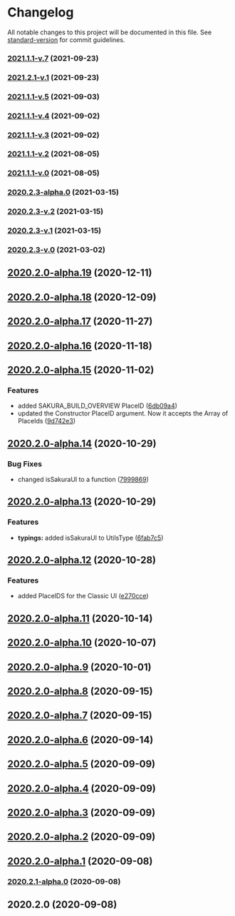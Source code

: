 # Changelog

All notable changes to this project will be documented in this file. See [standard-version](https://github.com/conventional-changelog/standard-version) for commit guidelines.

### [2021.1.1-v.7](https://github.com/JetBrains/teamcity-api-js/compare/v2021.1.1-v.5...v2021.1.1-v.7) (2021-09-23)

### [2021.2.1-v.1](https://github.com/JetBrains/teamcity-api-js/compare/v2021.1.1-v.5...v2021.2.1-v.1) (2021-09-23)

### [2021.1.1-v.5](https://github.com/JetBrains/teamcity-api-js/compare/v2021.1.1-v.4...v2021.1.1-v.5) (2021-09-03)

### [2021.1.1-v.4](https://github.com/JetBrains/teamcity-api-js/compare/v2021.1.1-v.3...v2021.1.1-v.4) (2021-09-02)

### [2021.1.1-v.3](https://github.com/JetBrains/teamcity-api-js/compare/v2021.1.1-v.2...v2021.1.1-v.3) (2021-09-02)

### [2021.1.1-v.2](https://github.com/JetBrains/teamcity-api-js/compare/v2021.1.1-v.0...v2021.1.1-v.2) (2021-08-05)

### [2021.1.1-v.0](https://github.com/JetBrains/teamcity-api-js/compare/v2020.2.3-alpha.0...v2021.1.1-v.0) (2021-08-05)

### [2020.2.3-alpha.0](https://github.com/JetBrains/teamcity-api-js/compare/v2020.2.3-v.2...v2020.2.3-alpha.0) (2021-03-15)

### [2020.2.3-v.2](https://github.com/JetBrains/teamcity-api-js/compare/v2020.2.3-v.1...v2020.2.3-v.2) (2021-03-15)

### [2020.2.3-v.1](https://github.com/JetBrains/teamcity-api-js/compare/v2020.2.3-v.0...v2020.2.3-v.1) (2021-03-15)

### [2020.2.3-v.0](https://github.com/JetBrains/teamcity-api-js/compare/v2020.2.0-alpha.19...v2020.2.3-v.0) (2021-03-02)

## [2020.2.0-alpha.19](https://github.com/JetBrains/teamcity-api-js/compare/v2020.2.0-alpha.18...v2020.2.0-alpha.19) (2020-12-11)

## [2020.2.0-alpha.18](https://github.com/JetBrains/teamcity-api-js/compare/v2020.2.0-alpha.17...v2020.2.0-alpha.18) (2020-12-09)

## [2020.2.0-alpha.17](https://github.com/JetBrains/teamcity-api-js/compare/v2020.2.0-alpha.16...v2020.2.0-alpha.17) (2020-11-27)

## [2020.2.0-alpha.16](https://github.com/JetBrains/teamcity-api-js/compare/v2020.2.0-alpha.15...v2020.2.0-alpha.16) (2020-11-18)

## [2020.2.0-alpha.15](https://github.com/JetBrains/teamcity-api-js/compare/v2020.2.0-alpha.14...v2020.2.0-alpha.15) (2020-11-02)


### Features

* added SAKURA_BUILD_OVERVIEW PlaceID ([6db09a4](https://github.com/JetBrains/teamcity-api-js/commit/6db09a4c712a063f39d74cd7229d76e21bf4bc64))
* updated the Constructor PlaceID argument. Now it accepts the Array of PlaceIds ([9d742e3](https://github.com/JetBrains/teamcity-api-js/commit/9d742e30696d0adc2d7a93a635e5aabc607b3350))

## [2020.2.0-alpha.14](https://github.com/JetBrains/teamcity-api-js/compare/v2020.2.0-alpha.13...v2020.2.0-alpha.14) (2020-10-29)


### Bug Fixes

* changed isSakuraUI to a function ([7999869](https://github.com/JetBrains/teamcity-api-js/commit/79998698bef40bcd533e777a956339fb3e05f09f))

## [2020.2.0-alpha.13](https://github.com/JetBrains/teamcity-api-js/compare/v2020.2.0-alpha.12...v2020.2.0-alpha.13) (2020-10-29)


### Features

* **typings:** added isSakuraUI to UtilsType ([6fab7c5](https://github.com/JetBrains/teamcity-api-js/commit/6fab7c5a0a0b60d5de9c5934af35d9d0a2080355))

## [2020.2.0-alpha.12](https://github.com/JetBrains/teamcity-api-js/compare/v2020.2.0-alpha.11...v2020.2.0-alpha.12) (2020-10-28)


### Features

* added PlaceIDS for the Classic UI ([e270cce](https://github.com/JetBrains/teamcity-api-js/commit/e270cceacf00c266e0a70c7544e75f082e0d7bee))

## [2020.2.0-alpha.11](https://github.com/JetBrains/teamcity-api-js/compare/v2020.2.0-alpha.10...v2020.2.0-alpha.11) (2020-10-14)

## [2020.2.0-alpha.10](https://github.com/JetBrains/teamcity-api-js/compare/v2020.2.0-alpha.9...v2020.2.0-alpha.10) (2020-10-07)

## [2020.2.0-alpha.9](https://github.com/JetBrains/teamcity-api-js/compare/v2020.2.0-alpha.8...v2020.2.0-alpha.9) (2020-10-01)

## [2020.2.0-alpha.8](https://github.com/JetBrains/teamcity-api-js/compare/v2020.2.0-alpha.7...v2020.2.0-alpha.8) (2020-09-15)

## [2020.2.0-alpha.7](https://github.com/JetBrains/teamcity-api-js/compare/v2020.2.0-alpha.6...v2020.2.0-alpha.7) (2020-09-15)

## [2020.2.0-alpha.6](https://github.com/JetBrains/teamcity-api-js/compare/v2020.2.0-alpha.5...v2020.2.0-alpha.6) (2020-09-14)

## [2020.2.0-alpha.5](https://github.com/JetBrains/teamcity-api-js/compare/v2020.2.0-alpha.4...v2020.2.0-alpha.5) (2020-09-09)

## [2020.2.0-alpha.4](https://github.com/JetBrains/teamcity-api-js/compare/v2020.2.0-alpha.3...v2020.2.0-alpha.4) (2020-09-09)

## [2020.2.0-alpha.3](https://github.com/JetBrains/teamcity-api-js/compare/v2020.2.0-alpha.2...v2020.2.0-alpha.3) (2020-09-09)

## [2020.2.0-alpha.2](https://github.com/JetBrains/teamcity-api-js/compare/v2020.2.0-alpha.1...v2020.2.0-alpha.2) (2020-09-09)

## [2020.2.0-alpha.1](https://github.com/JetBrains/teamcity-api-js/compare/v2020.2.1-alpha.0...v2020.2.0-alpha.1) (2020-09-08)

### [2020.2.1-alpha.0](https://github.com/JetBrains/teamcity-api-js/compare/v2020.2.0...v2020.2.1-alpha.0) (2020-09-08)

## 2020.2.0 (2020-09-08)
